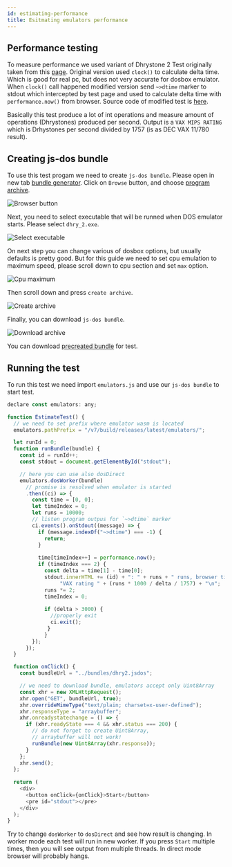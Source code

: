 ```yaml
---
id: estimating-performance
title: Esitmating emulators performance
---
```


## Performance testing

To measure performance we used variant of Dhrystone 2 Test originally taken from this [page](http://www.roylongbottom.org.uk/dhrystone%20results.htm). Original version used `clock()` to calculate delta time. Which is good for real pc, but does not very accurate for dosbox emulator. When `clock()` call happened modified version send `~>dtime` marker to stdout which intercepted by test page and used to calculate delta time with `performance.now()` from browser. Source code of modified test is [here](https://github.com/caiiiycuk/js-dos/tree/6.22/programms/dhry2).

Basically this test produce a lot of int operations and measure amount of operations (Dhrystones) produced per second. Output is a `VAX MIPS RATING` which is Drhystones per second divided by 1757 (is as DEC VAX 11/780 result).

## Creating js-dos bundle

To use this test progam we need to create `js-dos bundle`.
Please open in new tab [bundle generator](https://dos.zone/en/studio). 
Click on `Browse` button, and choose [program archive](../bundles/dhry2.zip).

![Browser button](../img/bundle_guide_1.jpg)

Next, you need to select executable that will be runned when DOS emulator starts. Please select `dhry_2.exe`.

![Select executable](../img/bundle_guide_2.jpg)

On next step you can change various of dosbox options, but usually defaults is pretty good. But for this guide we need 
to set cpu emulation to maximum speed, please scroll down to cpu section and set `max` option.

![Cpu maximum](../img/bundle_guide_5.jpg)

Then scroll down and press `create archive`.

![Create archive](../img/bundle_guide_3.jpg)

Finally, you can download `js-dos bundle`.

![Download archive](../img/bundle_guide_4.jpg)

You can download [precreated bundle](../bundles/dhry2.jsdos) for test.
## Running the test

To run this test we need import `emulators.js` and use our `js-dos bundle` to start test.

```js live
declare const emulators: any;

function EstimateTest() {
  // we need to set prefix where emulator wasm is located
  emulators.pathPrefix = "/v7/build/releases/latest/emulators/";

  let runId = 0;
  function runBundle(bundle) {
    const id = runId++;
    const stdout = document.getElementById("stdout");

    // here you can use also dosDirect
    emulators.dosWorker(bundle)
      // promise is resolved when emulator is started 
      .then((ci) => {
        const time = [0, 0];
        let timeIndex = 0;
        let runs = 10000; 
        // listen program outpus for `~>dtime` marker
        ci.events().onStdout((message) => {
          if (message.indexOf("~>dtime") === -1) {
            return;
          }
          
          time[timeIndex++] = performance.now();
          if (timeIndex === 2) {
            const delta = time[1] - time[0];
            stdout.innerHTML += (id) + ": " + runs + " runs, browser time " + delta + " ms, " +
                 "VAX rating " + (runs * 1000 / delta / 1757) + "\n";
            runs *= 2;
            timeIndex = 0;
               
            if (delta > 3000) {
              //properly exit
              ci.exit();
             }
            }
        });
      });
  }

  function onClick() {
    const bundleUrl = "../bundles/dhry2.jsdos";

    // we need to download bundle, emulators accept only Uint8Array
    const xhr = new XMLHttpRequest();
    xhr.open("GET", bundleUrl, true);
    xhr.overrideMimeType("text/plain; charset=x-user-defined");
    xhr.responseType = "arraybuffer";
    xhr.onreadystatechange = () => {
      if (xhr.readyState === 4 && xhr.status === 200) {
        // do not forget to create Uint8Array, 
        // arraybuffer will not work!
        runBundle(new Uint8Array(xhr.response));
      }
    };
    xhr.send();
  };
  
  return (
    <div>
      <button onClick={onClick}>Start</button>
      <pre id="stdout"></pre>
    </div>
  );
}
```


Try to change `dosWorker` to `dosDirect` and see how result is changing.
In worker mode each test will run in new worker. If you press `Start` multiple times,
then you will see output from multiple threads. In direct mode browser will probably hangs.


